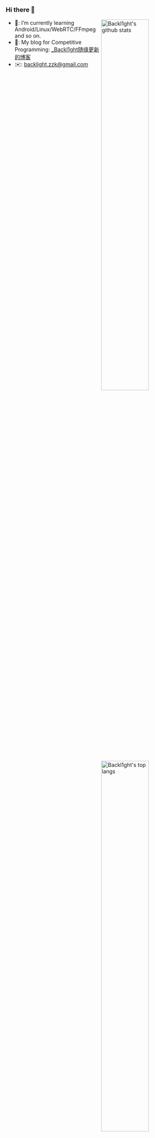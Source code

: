 ### Hi there 👋

<img align="right" alt="Backl1ght's github stats" width="50%" height="50%" src="https://github-readme-stats.vercel.app/api?username=Backl1ght&show_icons=true">

<img align="right" alt="Backl1ght's top langs" width="50%" height="50%" src="https://github-readme-stats.vercel.app/api/top-langs/?username=Backl1ght&hide=typescript,css,html,c&layout=compact&langs_count=4">

- 📖: I’m currently learning Android/Linux/WebRTC/FFmpeg and so on.
- 💭: My blog for Competitive Programming: [_Backl1ght随缘更新的博客](https://www.cnblogs.com/zengzk/)
- ✉️: backlight.zzk@gmail.com 

